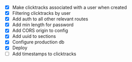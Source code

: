 - [x] Make clicktracks associated with a user when created
- [x] Filtering clicktracks by user
- [x] Add auth to all other relevant routes
- [x] Add min length for password
- [x] Add CORS origin to config
- [x] Add uuid to sections
- [x] Configure production db
- [x] Deploy
- [ ] Add timestamps to clicktracks